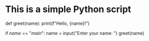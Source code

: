 # This is a simple Python script
def greet(name):
    print(f"Hello, {name}!")

if _name_ == "_main_":
    name = input("Enter your name: ")
    greet(name)
